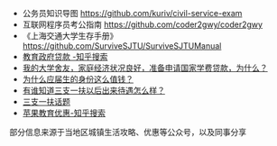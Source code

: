 * 公务员知识导图 https://github.com/kuriv/civil-service-exam
* 互联网程序员考公指南 https://github.com/coder2gwy/coder2gwy
* 《上海交通大学生存手册》 https://github.com/SurviveSJTU/SurviveSJTUManual
* [教育政府贷款 -知乎搜索](https://www.zhihu.com/search?type=content&q=%E6%95%99%E8%82%B2%E6%94%BF%E5%BA%9C%E8%B4%B7%E6%AC%BE)
* [我的大学舍友，家庭经济状况良好，准备申请国家学费贷款，为什么？](https://www.zhihu.com/question/29159953)
* [为什么应届生的身份这么值钱？](https://www.zhihu.com/question/296366864/answer/1856328314)
* [有谁知道三支一扶以后出来待遇怎么样？](https://www.zhihu.com/question/268733825/answer/1859313538)
* [三支一扶话题](https://www.zhihu.com/topic/19800698/hot)
* [苹果教育优惠-知乎搜索](https://www.zhihu.com/search?type=content&q=%E8%8B%B9%E6%9E%9C%E6%95%99%E8%82%B2%E4%BC%98%E6%83%A0)

部分信息来源于当地区城镇生活攻略、优惠等公众号，以及同事分享
